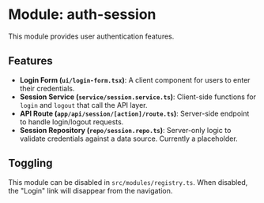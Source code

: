 # Module: auth-session

This module provides user authentication features.

## Features

- **Login Form (`ui/login-form.tsx`)**: A client component for users to enter their credentials.
- **Session Service (`service/session.service.ts`)**: Client-side functions for `login` and `logout` that call the API layer.
- **API Route (`app/api/session/[action]/route.ts`)**: Server-side endpoint to handle login/logout requests.
- **Session Repository (`repo/session.repo.ts`)**: Server-only logic to validate credentials against a data source. Currently a placeholder.

## Toggling

This module can be disabled in `src/modules/registry.ts`. When disabled, the "Login" link will disappear from the navigation.
